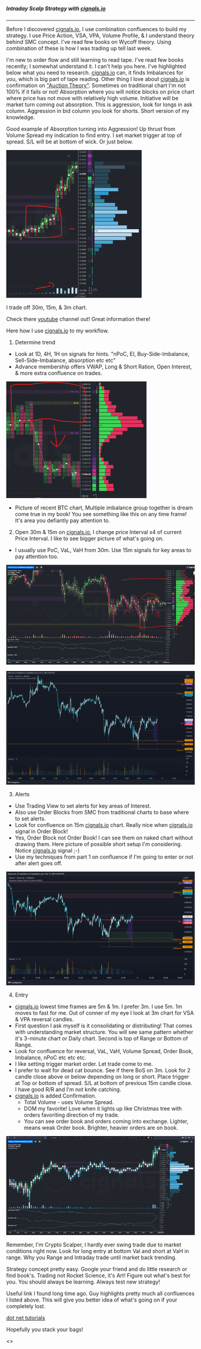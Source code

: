 ##### Intraday Scalp Strategy with [cignals.io](https://cignals.io)
******************************************************************
Before I discovered [cignals.io](https://cignals.io), I use combination confluences to build my strategy.  I use Price Action, VSA, VPA, Volume Profile, & I understand theory behind SMC concept.  I've read few books on Wycoff theory.  Using combination of these is how I was trading up tell last week.  

I'm new to order flow and still learning to read tape.  I've read few books recently; I somewhat understand it. I can't help you here.  I've highlighted below what you need to research. [cignals.io](https://cignals.io) can, it finds Imbalances for you, which is big part of tape reading.  Other thing I love about [cignals.io](https://cignals.io) is confirmation on ["Auction Theory"](https://www.youtube.com/watch?v=b62FlkIvE9E&ab_channel=Cignals). Sometimes on traditional chart I'm not 100% if it fails or not!  Absorption where you will notice blocks on price chart where price has not move with relatively high volume.   Initiative will be market turn coming out absorption.  This is aggression, look for longs in ask column.  Aggression in bid column you look for shorts.
Short version of my knowledge.

Good example of Absorption turning into Aggression!  Up thrust from Volume Spread my indication to find entry.  I set market trigger at top of spread.  S/L will be at bottom of wick.  Or just below.

![Absorption](/media/Absorbution.png)

I trade off 30m, 15m, & 3m chart.

Check there [youtube](https://www.youtube.com/@CignalsIO) channel out!  Great information there!

Here how I use [cignals.io](https://cignals.io) to my workflow.

 1. Determine trend
  - Look at 1D, 4H, 1H on signals for hints. "nPoC, EI, Buy-Side-Imbalance, Sell-Side-Imbalance, absorption etc etc"
  - Advance membership offers VWAP, Long & Short Ration, Open Interest, & more extra confluence on trades.

![Strategy-1D](/media/Strategy-1D.png)

  - Picture of recent BTC chart, Multiple imbalance group together is dream come true in my book!  You see something like this on any time frame!  It's area you defiantly pay attention to.  

2) Open 30m & 15m on [cignals.io](https://cignals.io), I change price Interval x4 of current Price Interval.  I like to see bigger picture of what's going on.
  - I usually use PoC, VaL, VaH from 30m.  Use 15m signals for key areas to pay attention too.

![Strategy-Part2a](/media/Strategy-Part2a.png)

![2-Strategy-partb](/media/2-Strategy-partb.png)

3) Alerts
  - Use Trading View to set alerts for key areas of Interest.
  - Also use Order Blocks from SMC from traditional charts to base where to set alerts.
  - Look for confluence on 15m [cignals.io](https://cignals.io) chart. Really nice when [cignals.io](https://cignals.io) signal in Order Block!
  - Yes, Order Block not Order Book!  I can see them on naked chart without drawing them.  Here picture of possible short setup I'm considering. Notice [cignals.io](https://cignals.io) signal ;-)
  - Use my techniques from part 1 on confluence if I'm going to enter or not after alert goes off.

![3-Stragey-OB](/media/3-Stragey-OB.png)

4) Entry
- [cignals.io](https://cignals.io) lowest time frames are 5m & 1m.  I prefer 3m.  I use 5m.  1m moves to fast for me.  Out of conner of my eye I look at 3m chart for VSA & VPA reversal candles.  
- First question I ask myself is it consolidating or distributing!  That comes with understanding market structure.  You will see same pattern whether it's 3-minute chart or Daily chart.  Second is top of Range or Bottom of Range.
- Look for confluence for reversal, VaL, VaH, Volume Spread, Order Book, Imbalance, nPoC etc etc etc.
- I like setting trigger market order.  Let trade come to me.
- I prefer to wait for dead cat bounce.  See if there BoS on 3m.  Look for 2 candle close above or below depending on long or short.  Place trigger at Top or bottom of spread.  S/L at bottom of previous 15m candle close.  I have good R/R and I'm not knife catching.
- [cignals.io](https://cignals.io) is added Confirmation.  
  - Total Volume - uses Volume Spread.
  -  DOM my favorite!  Love when it lights up like Christmas tree with orders favoriting direction of my trade.
  - You can see order book and orders coming into exchange.  Lighter, means weak Order book.  Brighter, heavier orders are on book.

![4-Strategy-Main](/media/4-Strategy-Main.png)

Remember, I'm Crypto Scalper, I hardly ever swing trade due to market conditions right now.  Look for long entry at bottom Val and short at VaH in range. Why you Range and Intraday trade until market back trending.  

Strategy concept pretty easy.  Google your friend and do little research or find book's.  Trading not Rocket Science, it's Art! Figure out what's best for you.  You should always be learning.  Always test new strategy!

Useful link I found long time ago.  Guy highlights pretty much all confluences I listed above.  This will give you better idea of what's going on if your completely lost.

[dot net tutorials](https://dotnettutorials.net/course/trading-with-smart-money/)

Hopefully you stack your bags!

<>
